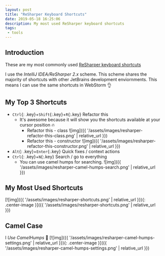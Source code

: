 ```yaml
---
layout: post
title: "ReSharper Keyboard Shortcuts"
date: 2019-05-18 16:25:06
description: My most used ReSharper keyboard shortcuts
tags: 
 - tools
---
```


## Introduction

These are my most commonly used [ReSharper keyboard shortcuts](https://www.jetbrains.com/resharper/docs/ReSharper_DefaultKeymap_IDEAscheme.pdf)

I use the _IntelliJ IDEA/ReSharper 2.x_ scheme. This scheme shares the majority of shortcuts with other JetBrains development enviornments. This means I can use the same shortcuts in WebStorm 👌

## My Top 3 Shortcuts

* `Ctrl`{: .key}+`Shift`{:.key}+`R`{:.key} Refactor this
  * It's awesome because it will show you the shortcuts available at your cursor position 🔥
    * Refactor this - class ![img]({{ '/assets/images/resharper-refactor-this-class.png' | relative_url }}) 
    *  Refactor this - constructor ![img]({{ '/assets/images/resharper-refactor-this-constructor.png' | relative_url }})
* `Alt`{: .key}+`Enter`{:.key} Quick fixes / context actions
* `Ctrl`{: .key}+`N`{:.key} Search / go to everything
  * You can use camel humps for searching. ![img]({{ '/assets/images/resharper-camel-humps-search.png' | relative_url }})

## My Most Used Shortcuts

[![img]({{ '/assets/images/resharper-shortcuts.png' | relative_url }}){: .center-image }]({{ '/assets/images/resharper-shortcuts.png' | relative_url }})

## Camel Case 

I _Use CamelHumps_ 🐫
[![img]({{ '/assets/images/resharper-camel-humps-settings.png' | relative_url }}){: .center-image }]({{ '/assets/images/resharper-camel-humps-settings.png' | relative_url }})
